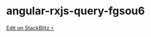 # angular-rxjs-query-fgsou6

[Edit on StackBlitz ⚡️](https://stackblitz.com/edit/angular-rxjs-query-fgsou6)